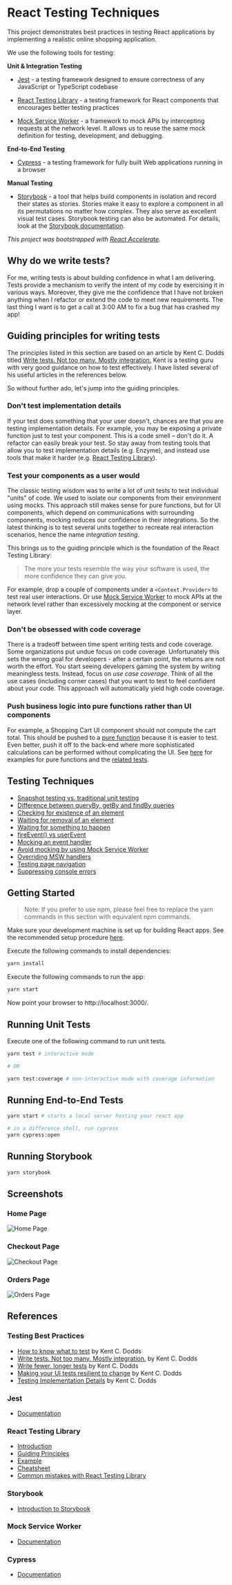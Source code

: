 # React Testing Techniques

This project demonstrates best practices in testing React applications by
implementing a realistic online shopping application.

We use the following tools for testing:

**Unit & Integration Testing**

- [Jest](https://jestjs.io/) - a testing framework designed to ensure
  correctness of any JavaScript or TypeScript codebase

- [React Testing Library](https://testing-library.com/) - a testing framework
  for React components that encourages better testing practices

- [Mock Service Worker](https://mswjs.io/) - a framework to mock APIs by
  intercepting requests at the network level. It allows us to reuse the same
  mock definition for testing, development, and debugging.

**End-to-End Testing**

- [Cypress](https://www.cypress.io/) - a testing framework for fully built Web
  applications running in a browser

**Manual Testing**

- [Storybook](https://storybook.js.org/) - a tool that helps build components in
  isolation and record their states as stories. Stories make it easy to explore
  a component in all its permutations no matter how complex. They also serve as
  excellent visual test cases. Storybook testing can also be automated. For
  details, look at the
  [Storybook documentation](https://storybook.js.org/docs/react/workflows/testing-with-storybook).

_This project was bootstrapped with
[React Accelerate](https://github.com/PublicisSapient/cra-template-accelerate)._

## Why do we write tests?

For me, writing tests is about building confidence in what I am delivering.
Tests provide a mechanism to verify the intent of my code by exercising it in
various ways. Moreover, they give me the confidence that I have not broken
anything when I refactor or extend the code to meet new requirements. The last
thing I want is to get a call at 3:00 AM to fix a bug that has crashed my app!

## Guiding principles for writing tests

The principles listed in this section are based on an article by Kent C. Dodds
titled
[Write tests. Not too many. Mostly integration.](https://kentcdodds.com/blog/write-tests)
Kent is a testing guru with very good guidance on how to test effectively. I
have listed several of his useful articles in the references below.

So without further ado, let's jump into the guiding principles.

### Don't test implementation details

If your test does something that your user doesn't, chances are that you are
testing implementation details. For example, you may be exposing a private
function just to test your component. This is a code smell – don't do it. A
refactor can easily break your test. So stay away from testing tools that allow
you to test implementation details (e.g. Enzyme), and instead use tools that
make it harder (e.g. [React Testing Library](https://testing-library.com/)).

### Test your components as a user would

The classic testing wisdom was to write a lot of unit tests to test individual
"units" of code. We used to isolate our components from their environment using
mocks. This approach still makes sense for pure functions, but for UI
components, which depend on communications with surrounding components, mocking
reduces our confidence in their integrations. So the latest thinking is to test
several units together to recreate real interaction scenarios, hence the name
_integration testing_.

This brings us to the guiding principle which is the foundation of the React
Testing Library:

> The more your tests resemble the way your software is used, the more
> confidence they can give you.

For example, drop a couple of components under a `<Context.Provider>` to test
real user interactions. Or use [Mock Service Worker](https://mswjs.io/) to mock
APIs at the network level rather than excessively mocking at the component or
service layer.

### Don't be obsessed with code coverage

There is a tradeoff between time spent writing tests and code coverage. Some
organizations put undue focus on code coverage. Unfortunately this sets the
wrong goal for developers - after a certain point, the returns are not worth the
effort. You start seeing developers gaming the system by writing meaningless
tests. Instead, focus on _use case coverage_. Think of all the use cases
(including corner cases) that you want to test to feel confident about your
code. This approach will automatically yield high code coverage.

### Push business logic into pure functions rather than UI components

For example, a Shopping Cart UI component should not compute the cart total.
This should be pushed to a
[pure function](https://en.wikipedia.org/wiki/Pure_function) because it is
easier to test. Even better, push it off to the back-end where more
sophisticated calculations can be performed without complicating the UI. See
[here](./src/models/Cart.ts) for examples for pure functions and the
[related tests](./src/models/Cart.test.ts).

## Testing Techniques

- [Snapshot testing vs. traditional unit testing](./docs/snapshot-testing-vs-traditional-unit-testing.md)
- [Difference between queryBy, getBy and findBy queries](./docs/difference-between-query-types.md)
- [Checking for existence of an element](./docs/checking-for-existence-of-an-element.md)
- [Waiting for removal of an element](./docs/waiting-for-removal-of-an-element.md)
- [Waiting for something to happen](./docs/waiting-for-something-to-happen.md)
- [fireEvent() vs userEvent](./docs/fireEvent-vs-userEvent.md)
- [Mocking an event handler](./docs/mocking-an-event-handler.md)
- [Avoid mocking by using Mock Service Worker](./docs/avoid-mocking-by-using-mock-service-worker.md)
- [Overriding MSW handlers](./docs/overriding-msw-handlers.md)
- [Testing page navigation](./docs/testing-page-navigation.md)
- [Suppressing console errors](./docs/suppressing-console-errors.md)

## Getting Started

> Note: If you prefer to use npm, please feel free to replace the yarn commands
> in this section with equivalent npm commands.

Make sure your development machine is set up for building React apps. See the
recommended setup procedure
[here](https://github.com/nareshbhatia/react-learning-resources#developer-machine-setup).

Execute the following commands to install dependencies:

```sh
yarn install
```

Execute the following commands to run the app:

```sh
yarn start
```

Now point your browser to http://localhost:3000/.

## Running Unit Tests

Execute one of the following command to run unit tests.

```sh
yarn test # interactive mode

# OR

yarn test:coverage # non-interactive mode with coverage information
```

## Running End-to-End Tests

```sh
yarn start # starts a local server hosting your react app

# in a difference shell, run cypress
yarn cypress:open
```

## Running Storybook

```sh
yarn storybook
```

## Screenshots

### Home Page

![Home Page](assets/screenshot-home.png)

### Checkout Page

![Checkout Page](assets/screenshot-checkout.png)

### Orders Page

![Orders Page](assets/screenshot-orders.png)

## References

### Testing Best Practices

- [How to know what to test](https://kentcdodds.com/blog/how-to-know-what-to-test)
  by Kent C. Dodds
- [Write tests. Not too many. Mostly integration.](https://kentcdodds.com/blog/write-tests)
  by Kent C. Dodds
- [Write fewer, longer tests](https://kentcdodds.com/blog/write-fewer-longer-tests)
  by Kent C. Dodds
- [Making your UI tests resilient to change](https://kentcdodds.com/blog/making-your-ui-tests-resilient-to-change)
  by Kent C. Dodds
- [Testing Implementation Details](https://kentcdodds.com/blog/testing-implementation-details)
  by Kent C. Dodds

### Jest

- [Documentation](https://jestjs.io/docs/getting-started)

### React Testing Library

- [Introduction](https://testing-library.com/docs/)
- [Guiding Principles](https://testing-library.com/docs/guiding-principles)
- [Example](https://testing-library.com/docs/react-testing-library/example-intro)
- [Cheatsheet](https://testing-library.com/docs/react-testing-library/cheatsheet)
- [Common mistakes with React Testing Library](https://kentcdodds.com/blog/common-mistakes-with-react-testing-library)

### Storybook

- [Introduction to Storybook](https://storybook.js.org/docs/react/get-started/introduction)

### Mock Service Worker

- [Documentation](https://mswjs.io/docs/)

### Cypress

- [Documentation](https://docs.cypress.io/guides/overview/why-cypress)
